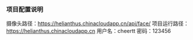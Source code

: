 ### 项目配置说明
摄像头路径：https://helianthus.chinacloudapp.cn/api/face/
项目运行路径：https://helianthus.chinacloudapp.cn
用户名：cheertt 密码：123456